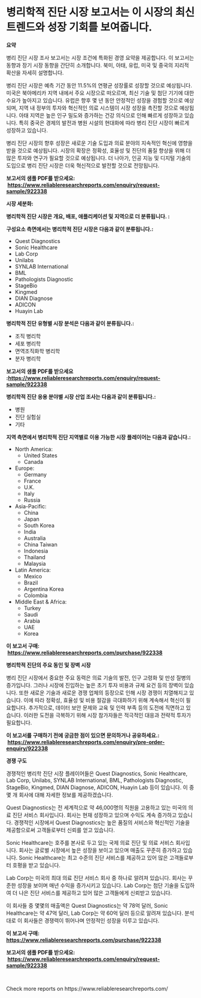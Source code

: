 <p><h1>병리학적 진단 시장 보고서는 이 시장의 최신 트렌드와 성장 기회를 보여줍니다.</h1></p><p><strong>요약</strong></p>
<p><p>병리 진단 시장 조사 보고서는 시장 조건에 특화된 경영 요약을 제공합니다. 이 보고서는 동향과 장기 시장 동향을 간단히 소개합니다. 북미, 아태, 유럽, 미국 및 중국의 지리적 확산을 자세히 설명합니다.</p><p>병리 진단 시장은 예측 기간 동안 11.5%의 연평균 성장률로 성장할 것으로 예상됩니다. 미국은 북아메리카 지역 내에서 주요 시장으로 떠오르며, 최신 기술 및 첨단 기기에 대한 수요가 높아지고 있습니다. 유럽은 향후 몇 년 동안 안정적인 성장을 경험할 것으로 예상되며, 지역 내 정부의 투자와 혁신적인 의료 시스템이 시장 성장을 촉진할 것으로 예상됩니다. 아태 지역은 높은 인구 밀도와 증가하는 건강 의식으로 인해 빠르게 성장하고 있습니다. 특히 중국은 경제의 발전과 병원 시설의 현대화에 따라 병리 진단 시장이 빠르게 성장하고 있습니다.</p><p>병리 진단 시장의 향후 성장은 새로운 기술 도입과 의료 분야의 지속적인 혁신에 영향을 받을 것으로 예상됩니다. 시장의 확장은 정확성, 효율성 및 진단의 품질 향상을 위해 더 많은 투자와 연구가 필요할 것으로 예상됩니다. 더 나아가, 인공 지능 및 디지털 기술의 도입으로 병리 진단 시장은 더욱 혁신적으로 발전할 것으로 전망됩니다.</p></p>
<p><strong>보고서의 샘플 PDF를 받으세요: &nbsp;<a href="https://www.reliableresearchreports.com/enquiry/request-sample/922338">https://www.reliableresearchreports.com/enquiry/request-sample/922338</a></strong></p>
<p><strong>시장 세분화:</strong></p>
<p><strong> 병리학적 진단 시장은 개요, 배포, 애플리케이션 및 지역으로 더 분류됩니다. :</strong></p>
<p><strong>구성요소 측면에서는 병리학적 진단 시장은 다음과 같이 분류됩니다.:</strong></p>
<p><ul><li>Quest Diagnostics</li><li>Sonic Healthcare</li><li>Lab Corp</li><li>Unilabs</li><li>SYNLAB International</li><li>BML</li><li>Pathologists Diagnostic</li><li>StageBio</li><li>Kingmed</li><li>DIAN Diagnose</li><li>ADICON</li><li>Huayin Lab</li></ul></p>
<p><strong> 병리학적 진단 유형별 시장 분석은 다음과 같이 분류됩니다.:</strong></p>
<p><ul><li>조직 병리학</li><li>세포 병리학</li><li>면역조직화학 병리학</li><li>분자 병리학</li></ul></p>
<p><strong>보고서의 샘플 PDF를 받으세요 :<a href="https://www.reliableresearchreports.com/enquiry/request-sample/922338">https://www.reliableresearchreports.com/enquiry/request-sample/922338</a></strong></p>
<p><strong> 병리학적 진단 응용 분야별 시장 산업 조사는 다음과 같이 분류됩니다.:</strong></p>
<p><ul><li>병원</li><li>진단 실험실</li><li>기타</li></ul></p>
<p><strong>지역 측면에서 병리학적 진단 지역별로 이용 가능한 시장 플레이어는 다음과 같습니다.:</strong></p>
<p><ul>
    <li>
        North America:
        <ul>
            <li>United States</li>
            <li>Canada</li>
        </ul>
    </li>
    <li>
        Europe:
        <ul>
            <li>Germany</li>
            <li>France</li>
            <li>U.K.</li>
            <li>Italy</li>
            <li>Russia</li>
        </ul>
    </li>
    <li>
        Asia-Pacific:
        <ul>
            <li>China</li>
            <li>Japan</li>
            <li>South Korea</li>
            <li>India</li>
            <li>Australia</li>
            <li>China Taiwan</li>
            <li>Indonesia</li>
            <li>Thailand</li>
            <li>Malaysia</li>
        </ul>
    </li>
    <li>
        Latin America:
        <ul>
            <li>Mexico</li>
            <li>Brazil</li>
            <li>Argentina Korea</li>
            <li>Colombia</li>
        </ul>
    </li>
    <li>
        Middle East & Africa:
        <ul>
            <li>Turkey</li>
            <li>Saudi</li>
            <li>Arabia</li>
            <li>UAE</li>
            <li>Korea</li>
        </ul>
    </li>
    </ul></p>
<p><strong>이 보고서 구매: &nbsp;<a href="https://www.reliableresearchreports.com/purchase/922338">https://www.reliableresearchreports.com/purchase/922338</a></strong></p>
<p><strong>병리학적 진단의 주요 동인 및 장벽 시장</strong></p>
<p><p>병리 진단 시장에서 중요한 주요 동력은 의료 기술의 발전, 인구 고령화 및 만성 질병의 증가입니다. 그러나 시장에 진입하는 높은 초기 투자 비용과 규제 요건 등의 장벽이 있습니다. 또한 새로운 기술과 새로운 경쟁 업체의 등장으로 인해 시장 경쟁이 치열해지고 있습니다. 이에 따라 정확성, 효율성 및 비용 절감을 극대화하기 위해 계속해서 혁신이 필요합니다. 추가적으로, 데이터 보안 문제와 교육 및 인력 부족 등의 도전에 직면하고 있습니다. 이러한 도전을 극복하기 위해 시장 참가자들은 적극적인 대응과 전략적 투자가 필요합니다.</p></p>
<p><strong>이 보고서를 구매하기 전에 궁금한 점이 있으면 문의하거나 공유하세요.: &nbsp;<a href="https://www.reliableresearchreports.com/enquiry/pre-order-enquiry/922338">https://www.reliableresearchreports.com/enquiry/pre-order-enquiry/922338</a></strong></p>
<p><strong>경쟁 구도</strong></p>
<p><p>경쟁적인 병리학 진단 시장 플레이어들은 Quest Diagnostics, Sonic Healthcare, Lab Corp, Unilabs, SYNLAB International, BML, Pathologists Diagnostic, StageBio, Kingmed, DIAN Diagnose, ADICON, Huayin Lab 등이 있습니다. 이 중 몇 개 회사에 대해 자세한 정보를 제공하겠습니다.</p><p>Quest Diagnostics는 전 세계적으로 약 46,000명의 직원을 고용하고 있는 미국의 의료 진단 서비스 회사입니다. 회사는 현재 성장하고 있으며 수익도 계속 증가하고 있습니다. 경쟁적인 시장에서 Quest Diagnostics는 높은 품질의 서비스와 혁신적인 기술을 제공함으로써 고객들로부터 신뢰를 얻고 있습니다.</p><p>Sonic Healthcare는 호주를 본사로 두고 있는 국제 의료 진단 및 의료 서비스 회사입니다. 회사는 글로벌 시장에서 높은 성장을 보이고 있으며 매출도 꾸준히 증가하고 있습니다. Sonic Healthcare는 최고 수준의 진단 서비스를 제공하고 있어 많은 고객들로부터 호평을 받고 있습니다.</p><p>Lab Corp는 미국의 최대 의료 진단 서비스 회사 중 하나로 알려져 있습니다. 회사는 꾸준한 성장을 보이며 매년 수익을 증가시키고 있습니다. Lab Corp는 첨단 기술을 도입하여 더 나은 진단 서비스를 제공하고 있어 많은 고객들에게 신뢰받고 있습니다.</p><p>이 회사들 중 몇몇의 매출액은 Quest Diagnostics는 약 78억 달러, Sonic Healthcare는 약 47억 달러, Lab Corp는 약 60억 달러 등으로 알려져 있습니다. 분석대로 이 회사들은 경쟁력이 뛰어나며 안정적인 성장을 이루고 있습니다.</p></p>
<p><strong>이 보고서 구매: &nbsp; <a href="https://www.reliableresearchreports.com/purchase/922338">https://www.reliableresearchreports.com/purchase/922338</a></strong></p>
<p><strong>보고서의 샘플 PDF를 받으세요: &nbsp;<a href="https://www.reliableresearchreports.com/enquiry/request-sample/922338">https://www.reliableresearchreports.com/enquiry/request-sample/922338</a></strong><strong></strong></p>
<p>&nbsp;</p>
<p>Check more reports on https://www.reliableresearchreports.com/</p>